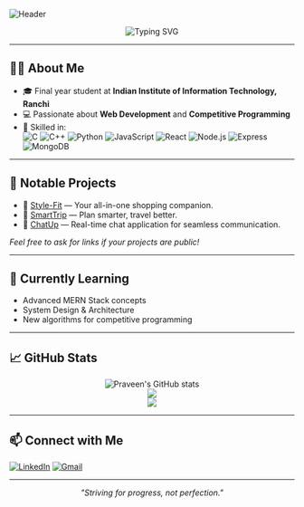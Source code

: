 ![Header](https://capsule-render.vercel.app/api?type=waving&color=gradient&height=180&section=header&text=Hi%20there!%20I'm%20Praveen%20Gupta%20👋&fontSize=32)

<p align="center">
  <img src="https://readme-typing-svg.demolab.com?font=Fira+Code&pause=1000&center=true&vCenter=true&width=435&lines=Final+Year+Student+at+IIIT+Ranchi;Web+Developer+%7C+MERN+Stack;Competitive+Programmer" alt="Typing SVG" />
</p>

---

## 🙋‍♂️ About Me

- 🎓 Final year student at **Indian Institute of Information Technology, Ranchi**
- 💻 Passionate about **Web Development** and **Competitive Programming**
- 🚀 Skilled in:  
  ![C](https://img.shields.io/badge/C-00599C?style=flat-square&logo=c&logoColor=white)
  ![C++](https://img.shields.io/badge/C++-00599C?style=flat-square&logo=c%2B%2B&logoColor=white)
  ![Python](https://img.shields.io/badge/Python-3776AB?style=flat-square&logo=python&logoColor=white)
  ![JavaScript](https://img.shields.io/badge/JavaScript-F7DF1E?style=flat-square&logo=javascript&logoColor=black)
  ![React](https://img.shields.io/badge/React-20232A?style=flat-square&logo=react&logoColor=61DAFB)
  ![Node.js](https://img.shields.io/badge/Node.js-339933?style=flat-square&logo=node-dot-js&logoColor=white)
  ![Express](https://img.shields.io/badge/Express.js-000000?style=flat-square&logo=express&logoColor=white)
  ![MongoDB](https://img.shields.io/badge/MongoDB-4EA94B?style=flat-square&logo=mongodb&logoColor=white)

---

## 🚩 Notable Projects

- 🔗 [Style-Fit](https://github.com/praveenguptaa/Style-Fit) — Your all-in-one shopping companion.
- 🔗 [SmartTrip](#) — Plan smarter, travel better.
- 🔗 [ChatUp](#) — Real-time chat application for seamless communication.

*Feel free to ask for links if your projects are public!*

---

## 🌱 Currently Learning

- Advanced MERN Stack concepts
- System Design & Architecture
- New algorithms for competitive programming

---

## 📈 GitHub Stats

<p align="center">
  <img src="https://github-readme-stats.vercel.app/api?username=praveenguptaa&show_icons=true&theme=radical" alt="Praveen's GitHub stats" />
  <br>
  <img src="https://github-readme-streak-stats.herokuapp.com/?user=praveenguptaa&theme=radical" />
  <br>
  <img src="https://github-readme-stats.vercel.app/api/top-langs/?username=praveenguptaa&layout=compact&theme=radical" />
</p>

---

## 📫 Connect with Me

[![LinkedIn](https://img.shields.io/badge/LinkedIn-blue?style=flat-square&logo=linkedin)](https://www.linkedin.com/in/praveeninn)
[![Gmail](https://img.shields.io/badge/Email-D14836?style=flat-square&logo=gmail&logoColor=white)](mailto:praveenofficial2712@gamil.com)

---

<!-- Optional: Add a fun fact or motto! -->
<p align="center"><em>"Striving for progress, not perfection."</em></p>

